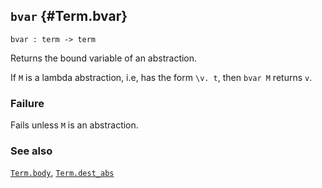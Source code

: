 ## `bvar` {#Term.bvar}


```
bvar : term -> term
```



Returns the bound variable of an abstraction.


If `M` is a lambda abstraction, i.e, has the form `\v. t`, then
`bvar M` returns `v`.

### Failure

Fails unless `M` is an abstraction.

### See also

[`Term.body`](#Term.body), [`Term.dest_abs`](#Term.dest_abs)

